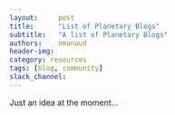 ```yaml
---
layout:     post
title:      "List of Planetary Blogs"
subtitle:   "A list of Planetary Blogs"
authors:    nmanaud
header-img:
category: resources
tags: [blog, community]
slack_channel:
---
```


Just an idea at the moment...
